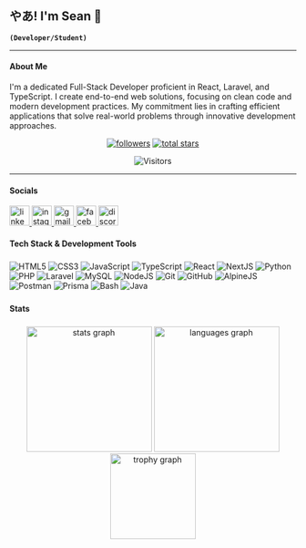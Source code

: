 ## やあ! I'm Sean 👋

**`(Developer/Student)`**

---
#### About Me
I'm a dedicated Full-Stack Developer proficient in React, Laravel, and TypeScript. I create end-to-end web solutions, focusing on clean code and modern development practices. My commitment lies in crafting efficient applications that solve real-world problems through innovative development approaches.

 <p align="center">
    <a href="https://github.com/Agustinelumandong?tab=followers">
        <img alt="followers" title="Follow me on Github" src="https://custom-icon-badges.demolab.com/github/followers/Agustinelumandong?color=236ad3&labelColor=1155ba&style=for-the-badge&logo=person-add&label=Follow&logoColor=white"/></a>
    <a href="https://github.com/Agustinelumandong?tab=repositories&sort=stargazers">
        <img alt="total stars" title="Total stars on GitHub" src="https://custom-icon-badges.demolab.com/github/stars/Agustinelumandong?color=55960c&style=for-the-badge&labelColor=488207&logo=star"/></a>
</p>

<div align="center">

![Visitors](https://api.visitorbadge.io/api/visitors?path=Agustinelumandong&label=VISITORS&countColor=%2523263759)

</div>


---

#### Socials

<p align="left">
    <a href="https://www.linkedin.com/in/agustinelumandong" target="_blank">
        <img src="https://img.shields.io/static/v1?message=LinkedIn&logo=linkedin&label=&color=0077B5&logoColor=white&labelColor=&style=for-the-badge" height="35" alt="linkedin logo" />
    </a>
    <a href="https://www.instagram.com/seagustine_" target="_blank">
        <img src="https://img.shields.io/static/v1?message=Instagram&logo=instagram&label=&color=E4405F&logoColor=white&labelColor=&style=for-the-badge" height="35" alt="instagram logo" />
    </a>
    <a href="mailto:seagustinedev@gmail.com" target="_blank">
        <img src="https://img.shields.io/static/v1?message=Gmail&logo=gmail&label=&color=D14836&logoColor=white&labelColor=&style=for-the-badge" height="35" alt="gmail logo" />
    </a>
    <a href="https://www.facebook.com/agustinelumandong" target="_blank">
        <img src="https://img.shields.io/static/v1?message=Facebook&logo=facebook&label=&color=1877F2&logoColor=white&labelColor=&style=for-the-badge" height="35" alt="facebook logo" />
    </a>
    <a href="https://discord.gg/seagustine" target="_blank">
        <img src="https://img.shields.io/static/v1?message=Discord&logo=discord&label=&color=7289DA&logoColor=white&labelColor=&style=for-the-badge" height="35" alt="discord logo" />
    </a>
</p>

#### Tech Stack & Development Tools

###
<div align="left">
    <img src="https://img.shields.io/badge/HTML5-E34F26?style=for-the-badge&logo=html5&logoColor=white" alt="HTML5">
    <img src="https://img.shields.io/badge/CSS3-1572B6?style=for-the-badge&logo=css3&logoColor=white" alt="CSS3">
    <img src="https://img.shields.io/badge/JavaScript-F7DF1E?style=for-the-badge&logo=javascript&logoColor=black" alt="JavaScript">
    <img src="https://img.shields.io/badge/TypeScript-007ACC?style=for-the-badge&logo=typescript&logoColor=white" alt="TypeScript">
    <img src="https://img.shields.io/badge/React-20232A?style=for-the-badge&logo=react&logoColor=61DAFB" alt="React">
    <img src="https://img.shields.io/badge/Next.js-000000?style=for-the-badge&logo=nextdotjs&logoColor=white" alt="NextJS">
    <img src="https://img.shields.io/badge/Python-3776AB?style=for-the-badge&logo=python&logoColor=white" alt="Python">
    <img src="https://img.shields.io/badge/PHP-777BB4?style=for-the-badge&logo=php&logoColor=white" alt="PHP">
    <img src="https://img.shields.io/badge/Laravel-FF2D20?style=for-the-badge&logo=laravel&logoColor=white" alt="Laravel">
    <img src="https://img.shields.io/badge/MySQL-00000F?style=for-the-badge&logo=mysql&logoColor=white" alt="MySQL">
    <img src="https://img.shields.io/badge/Node.js-43853D?style=for-the-badge&logo=node.js&logoColor=white" alt="NodeJS">
    <img src="https://img.shields.io/badge/Git-F05032?style=for-the-badge&logo=git&logoColor=white" alt="Git">
    <img src="https://img.shields.io/badge/GitHub-100000?style=for-the-badge&logo=github&logoColor=white" alt="GitHub">
    <img src="https://img.shields.io/badge/Alpine.js-8BC0D0?style=for-the-badge&logo=alpine.js&logoColor=black" alt="AlpineJS">
    <img src="https://img.shields.io/badge/Postman-FF6C37?style=for-the-badge&logo=postman&logoColor=white" alt="Postman">
    <img src="https://img.shields.io/badge/Prisma-3982CE?style=for-the-badge&logo=Prisma&logoColor=white" alt="Prisma">
    <img src="https://img.shields.io/badge/Bash-121011?style=for-the-badge&logo=gnu-bash&logoColor=white" alt="Bash">
    <img src="https://img.shields.io/badge/Java-ED8B00?style=for-the-badge&logo=openjdk&logoColor=white" alt="Java">
</div>


###


#### Stats



###

<div align="center">
  <img src="https://github-readme-stats.vercel.app/api?username=Agustinelumandong&hide_title=false&hide_rank=false&show_icons=true&include_all_commits=true&count_private=true&disable_animations=false&theme=dracula&locale=en&hide_border=false" height="220" alt="stats graph"  />
  <img src="https://github-readme-stats.vercel.app/api/top-langs?username=Agustinelumandong&locale=en&hide_title=false&layout=compact&card_width=320&langs_count=5&theme=dracula&hide_border=false" height="220" alt="languages graph"  />
  <img src="https://github-profile-trophy.vercel.app?username=Agustinelumandong&theme=dracula&column=-1&row=1&margin-w=8&margin-h=8&no-bg=false&no-frame=false&order=4" height="150" alt="trophy graph"  />
</div>
<!-- <div align="center">
  <img src="https://streak-stats.demolab.com?user=Agustinelumandong&locale=en&mode=daily&theme=dark&hide_border=false&border_radius=5&order=3" height="220" alt="streak graph"  />
</div> -->

###

<!-- 

<i mg align="right" height="150" src="https://i.imgflip.com/65efzo.gif"  />

### -->

